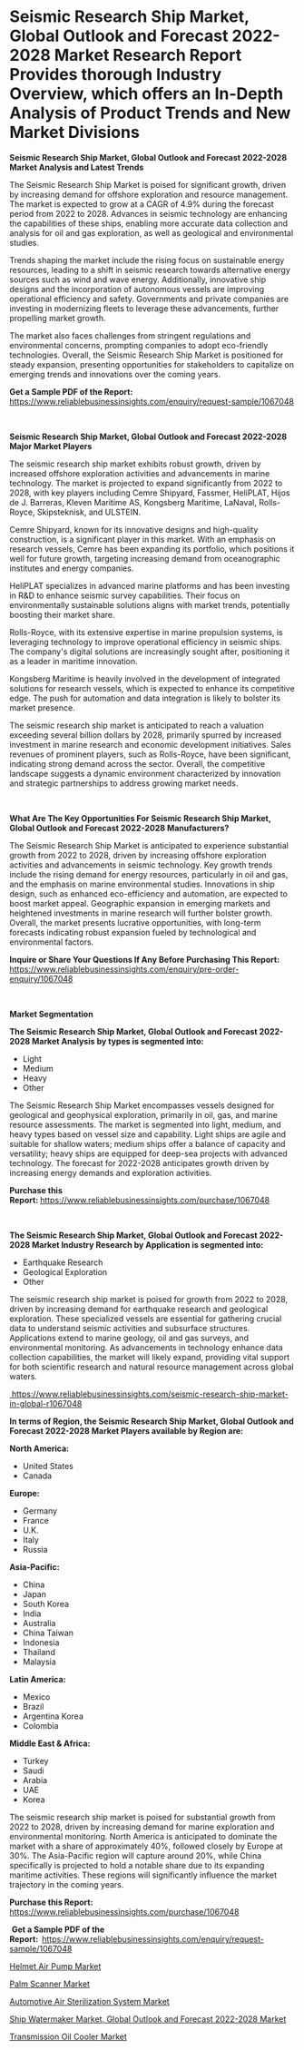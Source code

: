 <p><h1>Seismic Research Ship Market, Global Outlook and Forecast 2022-2028 Market Research Report Provides thorough Industry Overview, which offers an In-Depth Analysis of Product Trends and New Market Divisions</h1></p><p><strong>Seismic Research Ship Market, Global Outlook and Forecast 2022-2028 Market Analysis and Latest Trends</strong></p>
<p><p>The Seismic Research Ship Market is poised for significant growth, driven by increasing demand for offshore exploration and resource management. The market is expected to grow at a CAGR of 4.9% during the forecast period from 2022 to 2028. Advances in seismic technology are enhancing the capabilities of these ships, enabling more accurate data collection and analysis for oil and gas exploration, as well as geological and environmental studies.</p><p>Trends shaping the market include the rising focus on sustainable energy resources, leading to a shift in seismic research towards alternative energy sources such as wind and wave energy. Additionally, innovative ship designs and the incorporation of autonomous vessels are improving operational efficiency and safety. Governments and private companies are investing in modernizing fleets to leverage these advancements, further propelling market growth.</p><p>The market also faces challenges from stringent regulations and environmental concerns, prompting companies to adopt eco-friendly technologies. Overall, the Seismic Research Ship Market is positioned for steady expansion, presenting opportunities for stakeholders to capitalize on emerging trends and innovations over the coming years.</p></p>
<p><strong>Get a Sample PDF of the Report:&nbsp;</strong> <a href="https://www.reliablebusinessinsights.com/enquiry/request-sample/1067048">https://www.reliablebusinessinsights.com/enquiry/request-sample/1067048</a></p>
<p>&nbsp;</p>
<p><strong>Seismic Research Ship Market, Global Outlook and Forecast 2022-2028 Major Market Players</strong></p>
<p><p>The seismic research ship market exhibits robust growth, driven by increased offshore exploration activities and advancements in marine technology. The market is projected to expand significantly from 2022 to 2028, with key players including Cemre Shipyard, Fassmer, HeliPLAT, Hijos de J. Barreras, Kleven Maritime AS, Kongsberg Maritime, LaNaval, Rolls-Royce, Skipsteknisk, and ULSTEIN.</p><p>Cemre Shipyard, known for its innovative designs and high-quality construction, is a significant player in this market. With an emphasis on research vessels, Cemre has been expanding its portfolio, which positions it well for future growth, targeting increasing demand from oceanographic institutes and energy companies.</p><p>HeliPLAT specializes in advanced marine platforms and has been investing in R&D to enhance seismic survey capabilities. Their focus on environmentally sustainable solutions aligns with market trends, potentially boosting their market share.</p><p>Rolls-Royce, with its extensive expertise in marine propulsion systems, is leveraging technology to improve operational efficiency in seismic ships. The company's digital solutions are increasingly sought after, positioning it as a leader in maritime innovation.</p><p>Kongsberg Maritime is heavily involved in the development of integrated solutions for research vessels, which is expected to enhance its competitive edge. The push for automation and data integration is likely to bolster its market presence.</p><p>The seismic research ship market is anticipated to reach a valuation exceeding several billion dollars by 2028, primarily spurred by increased investment in marine research and economic development initiatives. Sales revenues of prominent players, such as Rolls-Royce, have been significant, indicating strong demand across the sector. Overall, the competitive landscape suggests a dynamic environment characterized by innovation and strategic partnerships to address growing market needs.</p></p>
<p>&nbsp;</p>
<p><strong>What Are The Key Opportunities For Seismic Research Ship Market, Global Outlook and Forecast 2022-2028 Manufacturers?</strong></p>
<p><p>The Seismic Research Ship Market is anticipated to experience substantial growth from 2022 to 2028, driven by increasing offshore exploration activities and advancements in seismic technology. Key growth trends include the rising demand for energy resources, particularly in oil and gas, and the emphasis on marine environmental studies. Innovations in ship design, such as enhanced eco-efficiency and automation, are expected to boost market appeal. Geographic expansion in emerging markets and heightened investments in marine research will further bolster growth. Overall, the market presents lucrative opportunities, with long-term forecasts indicating robust expansion fueled by technological and environmental factors.</p></p>
<p><strong>Inquire or Share Your Questions If Any Before Purchasing This Report:</strong> <a href="https://www.reliablebusinessinsights.com/enquiry/pre-order-enquiry/1067048">https://www.reliablebusinessinsights.com/enquiry/pre-order-enquiry/1067048</a></p>
<p>&nbsp;</p>
<p><strong>Market Segmentation</strong></p>
<p><strong>The Seismic Research Ship Market, Global Outlook and Forecast 2022-2028 Market Analysis by types is segmented into:</strong></p>
<p><ul><li>Light</li><li>Medium</li><li>Heavy</li><li>Other</li></ul></p>
<p><p>The Seismic Research Ship Market encompasses vessels designed for geological and geophysical exploration, primarily in oil, gas, and marine resource assessments. The market is segmented into light, medium, and heavy types based on vessel size and capability. Light ships are agile and suitable for shallow waters; medium ships offer a balance of capacity and versatility; heavy ships are equipped for deep-sea projects with advanced technology. The forecast for 2022-2028 anticipates growth driven by increasing energy demands and exploration activities.</p></p>
<p><strong>Purchase this Report:&nbsp;</strong><a href="https://www.reliablebusinessinsights.com/purchase/1067048">https://www.reliablebusinessinsights.com/purchase/1067048</a></p>
<p>&nbsp;</p>
<p><strong>The Seismic Research Ship Market, Global Outlook and Forecast 2022-2028 Market Industry Research by Application is segmented into:</strong></p>
<p><ul><li>Earthquake Research</li><li>Geological Exploration</li><li>Other</li></ul></p>
<p><p>The seismic research ship market is poised for growth from 2022 to 2028, driven by increasing demand for earthquake research and geological exploration. These specialized vessels are essential for gathering crucial data to understand seismic activities and subsurface structures. Applications extend to marine geology, oil and gas surveys, and environmental monitoring. As advancements in technology enhance data collection capabilities, the market will likely expand, providing vital support for both scientific research and natural resource management across global waters.</p></p>
<p><a href="https://www.reliablebusinessinsights.com/seismic-research-ship-market-in-global-r1067048">&nbsp;https://www.reliablebusinessinsights.com/seismic-research-ship-market-in-global-r1067048</a></p>
<p><strong>In terms of Region, the Seismic Research Ship Market, Global Outlook and Forecast 2022-2028 Market Players available by Region are:</strong></p>
<p>
    <p> <strong> North America: </strong>
        <ul>
            <li>United States</li>
            <li>Canada</li>
        </ul>
        </p> 
    <p> <strong> Europe: </strong>
        <ul>
            <li>Germany</li>
            <li>France</li>
            <li>U.K.</li>
            <li>Italy</li>
            <li>Russia</li>
        </ul>
        </p> 
    <p> <strong> Asia-Pacific: </strong>
        <ul>
            <li>China</li>
            <li>Japan</li>
            <li>South Korea</li>
            <li>India</li>
            <li>Australia</li>
            <li>China Taiwan</li>
            <li>Indonesia</li>
            <li>Thailand</li>
            <li>Malaysia</li>
        </ul>
        </p> 
    <p> <strong> Latin America: </strong>
        <ul>
            <li>Mexico</li>
            <li>Brazil</li>
            <li>Argentina Korea</li>
            <li>Colombia</li>
        </ul>
        </p> 
    <p> <strong> Middle East & Africa: </strong>
        <ul>
            <li>Turkey</li>
            <li>Saudi</li>
            <li>Arabia</li>
            <li>UAE</li>
            <li>Korea</li>
        </ul>
    </p>
    </p>
<p><p>The seismic research ship market is poised for substantial growth from 2022 to 2028, driven by increasing demand for marine exploration and environmental monitoring. North America is anticipated to dominate the market with a share of approximately 40%, followed closely by Europe at 30%. The Asia-Pacific region will capture around 20%, while China specifically is projected to hold a notable share due to its expanding maritime activities. These regions will significantly influence the market trajectory in the coming years.</p></p>
<p><strong>Purchase this Report: </strong><a href="https://www.reliablebusinessinsights.com/purchase/1067048">https://www.reliablebusinessinsights.com/purchase/1067048</a></p>
<p>&nbsp;<strong>Get a Sample PDF of the Report:&nbsp;&nbsp;</strong><a href="https://www.reliablebusinessinsights.com/enquiry/request-sample/1067048">https://www.reliablebusinessinsights.com/enquiry/request-sample/1067048</a></p>
<p><strong></strong></p>
<p><p><a href="https://www.linkedin.com/pulse/helmet-air-pump-market-share-size-trends-industry-analysis-xz7ge?trackingId=GbdYg247RMmv7HpS8wq82Q%3D%3D">Helmet Air Pump Market</a></p><p><a href="https://www.linkedin.com/pulse/palm-scanner-market-essentials-key-players-demand-drivers-f4e9e?trackingId=kNCEp34KRqOXA9%2FceGl7Ig%3D%3D">Palm Scanner Market</a></p><p><a href="https://issuu.com/reportprime-2/docs/automotive-air-sterilization-system_d2d60950558598">Automotive Air Sterilization System Market</a></p><p><a href="https://github.com/bmorecock/Market-Research-Report-List-5/blob/main/ship-watermaker-market-global-outlook-and-forecast-2022-2028-market.md">Ship Watermaker Market, Global Outlook and Forecast 2022-2028 Market</a></p><p><a href="https://www.linkedin.com/pulse/global-transmission-oil-cooler-market-analysis-trends-4bnte?trackingId=psYmgCPzSoqPogZcQkOpYw%3D%3D">Transmission Oil Cooler Market</a></p></p>